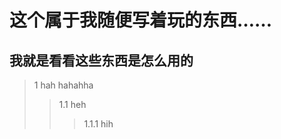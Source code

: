 这个属于我随便写着玩的东西……
==========================
我就是看看这些东西是怎么用的
-------------------------
>1 hah
    hahahha 
>>1.1 heh
>>>1.1.1 hih

